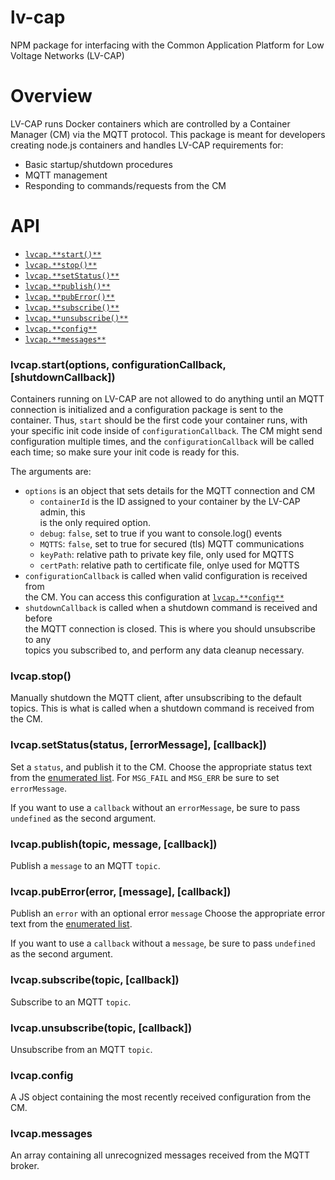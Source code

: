 # lv-cap
NPM package for interfacing with the Common Application Platform for Low Voltage
Networks (LV-CAP)

# Overview
LV-CAP runs Docker containers which are controlled by a Container Manager (CM)
via the MQTT protocol. This package is meant for developers creating node.js
containers and handles LV-CAP requirements for:

* Basic startup/shutdown procedures
* MQTT management
* Responding to commands/requests from the CM

# API

* [`lvcap.**start()**`](#start)
* [`lvcap.**stop()**`](#stop)
* [`lvcap.**setStatus()**`](#setStatus)
* [`lvcap.**publish()**`](#publish)
* [`lvcap.**pubError()**`](#pubError)
* [`lvcap.**subscribe()**`](#subscribe)
* [`lvcap.**unsubscribe()**`](#unsubscribe)
* [`lvcap.**config**`](#config)
* [`lvcap.**messages**`](#messages)

<a name="start"></a>
### lvcap.start(options, configurationCallback, [shutdownCallback])
Containers running on LV-CAP are not allowed to do anything until an MQTT
connection is initialized and a configuration package is sent to the container.
Thus, `start` should be the first code your container runs, with your specific
init code inside of `configurationCallback`. The CM might send configuration
multiple times, and the `configurationCallback` will be called each time; so
make sure your init code is ready for this.

The arguments are:

* `options` is an object that sets details for the MQTT connection and CM
  * `containerId` is the ID assigned to your container by the LV-CAP admin, this  
      is the only required option.
  * `debug`: `false`, set to true if you want to console.log() events
  * `MQTTS`: `false`, set to true for secured (tls) MQTT communications
  * `keyPath`: relative path to private key file, only used for MQTTS
  * `certPath`: relative path to certificate file, onlye used for MQTTS
* `configurationCallback` is called when valid configuration is received from  
    the CM. You can access this configuration at [`lvcap.**config**`](#config)
* `shutdownCallback` is called when a shutdown command is received and before  
    the MQTT connection is closed. This is where you should unsubscribe to any  
    topics you subscribed to, and perform any data cleanup necessary.

<a name="stop"></a>
### lvcap.stop()
Manually shutdown the MQTT client, after unsubscribing to the default topics.
This is what is called when a shutdown command is received from the CM.

<a name="setStatus"></a>
### lvcap.setStatus(status, [errorMessage], [callback])
Set a `status`, and publish it to the CM. Choose the appropriate status text from
the [enumerated list](./message_enum.js#L8). For `MSG_FAIL` and `MSG_ERR` be
sure to set `errorMessage`.

If you want to use a `callback` without an `errorMessage`, be sure to pass
`undefined` as the second argument.

<a name="publish"></a>
### lvcap.publish(topic, message, [callback])
Publish a `message` to an MQTT `topic`.

<a name="pubError"></a>
### lvcap.pubError(error, [message], [callback])
Publish an `error` with an optional error `message` Choose the appropriate
error text from the [enumerated list](./message_enum.js#L27).

If you want to use a `callback` without a `message`, be sure to pass `undefined`
as the second argument.

<a name="subscribe"></a>
### lvcap.subscribe(topic, [callback])
Subscribe to an MQTT `topic`.

<a name="unsubscribe"></a>
### lvcap.unsubscribe(topic, [callback])
Unsubscribe from an MQTT `topic`.

<a name="config"></a>
### lvcap.config
A JS object containing the most recently received configuration from the CM.

<a name="messages"></a>
### lvcap.messages
An array containing all unrecognized messages received from the MQTT broker. 
